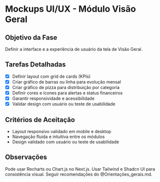 # Mockups UI/UX - Módulo Visão Geral

## Objetivo da Fase

Definir a interface e a experiência de usuário da tela de Visão Geral.

## Tarefas Detalhadas

- [x] Definir layout com grid de cards (KPIs)
- [x] Criar gráfico de barras ou linha para evolução mensal
- [x] Criar gráfico de pizza para distribuição por categoria
- [x] Definir cores e ícones para alertas e status financeiros
- [x] Garantir responsividade e acessibilidade
- [x] Validar design com usuário ou teste de usabilidade

## Critérios de Aceitação

- Layout responsivo validado em mobile e desktop
- Navegação fluida e intuitiva entre os módulos
- Design validado com usuário ou teste de usabilidade

## Observações

Pode usar Recharts ou Chart.js no Next.js. Usar Tailwind e Shadcn UI para consistência visual. Seguir recomendações do @Orientações_gerais.md.